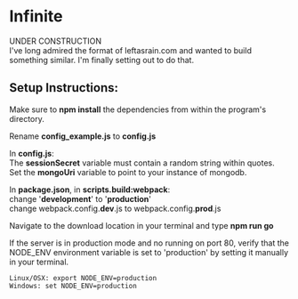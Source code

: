 # Infinite
UNDER CONSTRUCTION  
I've long admired the format of leftasrain.com and wanted to build something similar. I'm finally setting out to do that.

## Setup Instructions:
Make sure to **npm install** the dependencies from within the program's directory.

Rename **config_example.js** to **config.js**

In **config.js**:  
The **sessionSecret** variable must contain a random string within quotes.  
Set the **mongoUri** variable to point to your instance of mongodb.

In **package.json**, in **scripts.build:webpack**:  
change '**development**' to '**production**'  
change webpack.config.**dev**.js to webpack.config.**prod**.js

Navigate to the download location in your terminal and type **npm run go**

If the server is in production mode and no running on port 80, verify that the NODE_ENV environment
variable is set to 'production' by setting it manually in your terminal.  
```
Linux/OSX: export NODE_ENV=production
Windows: set NODE_ENV=production
```